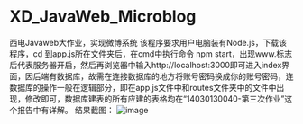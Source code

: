 # XD_JavaWeb_Microblog
西电Javaweb大作业，实现微博系统
该程序要求用户电脑装有Node.js，下载该程序，cd 到app.js所在文件夹后，在cmd中执行命令 npm start，出现www.标志后代表服务器开启，然后再浏览器中输入http://localhost:3000即可进入index界面，因后端有数据库，故需在连接数据库的地方将账号密码换成你的账号密码，连数据库的操作一般在逻辑部分，即在app.js文件中和routes文件夹中的文件中出现，修改即可，数据库建表的所有应建的表格均在“14030130040-第三次作业”这个报告中有详解。
结果截图：
![image](http://github.com/guangying123/XD_JavaWeb_Microblog/raw/master/show_images/注册成功.png)
